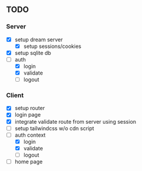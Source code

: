 ## TODO

### Server

- [x] setup dream server
  - [x] setup sessions/cookies
- [x] setup sqlite db
- [ ] auth
  - [x] login
  - [x] validate
  - [ ] logout

### Client

- [x] setup router
- [x] login page
- [x] integrate validate route from server using session
- [ ] setup tailwindcss w/o cdn script
- [ ] auth context
  - [x] login
  - [x] validate
  - [ ] logout
- [ ] home page
